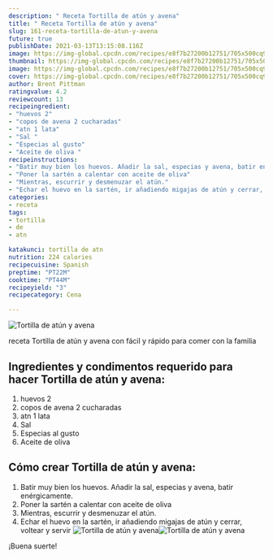 ```yaml
---
description: " Receta Tortilla de atún y avena"
title: " Receta Tortilla de atún y avena"
slug: 161-receta-tortilla-de-atun-y-avena
future: true
publishDate: 2021-03-13T13:15:08.116Z
image: https://img-global.cpcdn.com/recipes/e8f7b27200b12751/705x500cq90/tortilla-de-atun-y-avena-foto-principal.jpg
thumbnail: https://img-global.cpcdn.com/recipes/e8f7b27200b12751/705x500cq90/tortilla-de-atun-y-avena-foto-principal.jpg
image: https://img-global.cpcdn.com/recipes/e8f7b27200b12751/705x500cq90/tortilla-de-atun-y-avena-foto-principal.jpg
cover: https://img-global.cpcdn.com/recipes/e8f7b27200b12751/705x500cq90/tortilla-de-atun-y-avena-foto-principal.jpg
author: Brent Pittman
ratingvalue: 4.2
reviewcount: 13
recipeingredient:
- "huevos 2"
- "copos de avena 2 cucharadas"
- "atn 1 lata"
- "Sal "
- "Especias al gusto"
- "Aceite de oliva "
recipeinstructions:
- "Batir muy bien los huevos. Añadir la sal, especias y avena, batir enérgicamente."
- "Poner la sartén a calentar con aceite de oliva"
- "Mientras, escurrir y desmenuzar el atún."
- "Echar el huevo en la sartén, ir añadiendo migajas de atún y cerrar, voltear y servir"
categories:
- receta
tags:
- tortilla
- de
- atn

katakunci: tortilla de atn 
nutrition: 224 calories
recipecuisine: Spanish
preptime: "PT22M"
cooktime: "PT44M"
recipeyield: "3"
recipecategory: Cena

---
```



![Tortilla de atún y avena](https://img-global.cpcdn.com/recipes/e8f7b27200b12751/705x500cq90/tortilla-de-atun-y-avena-foto-principal.jpg)

receta Tortilla de atún y avena con fácil y rápido para comer con la familia

<!--inarticleads1-->

## Ingredientes y condimentos requerido para hacer Tortilla de atún y avena:

1. huevos 2
1. copos de avena 2 cucharadas
1. atn 1 lata
1. Sal 
1. Especias al gusto
1. Aceite de oliva 



<!--inarticleads2-->

## Cómo crear Tortilla de atún y avena:

1. Batir muy bien los huevos. Añadir la sal, especias y avena, batir enérgicamente.
1. Poner la sartén a calentar con aceite de oliva
1. Mientras, escurrir y desmenuzar el atún.
1. Echar el huevo en la sartén, ir añadiendo migajas de atún y cerrar, voltear y servir
<img src="https://img-global.cpcdn.com/steps/40da4da50dabea24/160x128cq70/foto-del-paso-4-de-la-receta-tortilla-de-atun-y-avena.jpg" alt="Tortilla de atún y avena"><img src="https://img-global.cpcdn.com/steps/b8a891746982e9e8/160x128cq70/foto-del-paso-4-de-la-receta-tortilla-de-atun-y-avena.jpg" alt="Tortilla de atún y avena">


¡Buena suerte!

